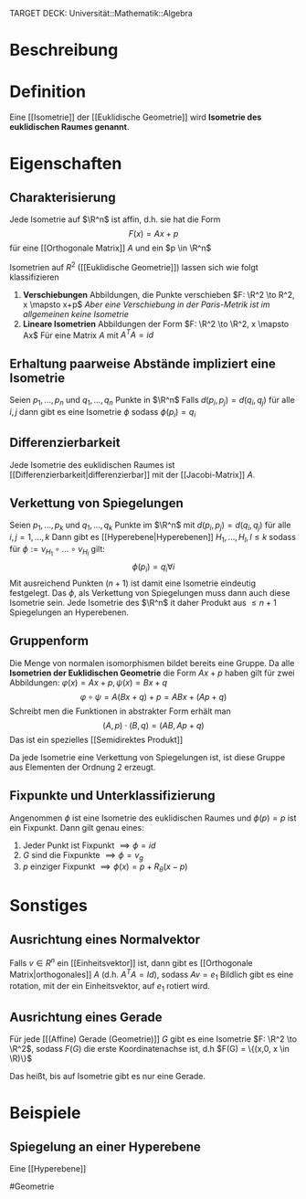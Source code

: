 TARGET DECK: Universität::Mathematik::Algebra

# Beschreibung


# Definition
Eine [[Isometrie]] der [[Euklidische Geometrie]] wird **Isometrie des euklidischen Raumes genannt**.




# Eigenschaften
## Charakterisierung
Jede Isometrie auf $\R^n$ ist affin, d.h. sie hat die Form
$$F(x) = Ax+p$$
für eine [[Orthogonale Matrix]] $A$ und ein $p \in \R^n$

Isometrien auf $R^2$ ([[Euklidische Geometrie]]) lassen sich wie folgt klassifizieren
1) **Verschiebungen**
   Abbildungen, die Punkte verschieben $F: \R^2 \to R^2, x \mapsto x+p$
   *Aber eine Verschiebung in der Paris-Metrik ist im allgemeinen keine Isometrie*
2) **Lineare Isometrien**
  Abbildungen der Form $F: \R^2 \to \R^2, x \mapsto Ax$
  Für eine Matrix $A$ mit $A^TA = id$ 


## Erhaltung paarweise Abstände impliziert eine Isometrie
Seien $p_1, ..., p_n$ und $q_1, ..., q_n$ Punkte in $\R^n$
Falls $d(p_i, p_j) = d(q_i, q_j)$ für alle $i, j$ dann gibt es eine Isometrie $\phi$ sodass $\phi(p_i)=q_i$


## Differenzierbarkeit
Jede Isometrie des euklidischen Raumes ist [[Differenzierbarkeit|differenzierbar]] mit der [[Jacobi-Matrix]] $A$.



## Verkettung von Spiegelungen
Seien $p_1, ..., p_k$ und $q_1, ..., q_k$ Punkte im $\R^n$ mit $d(p_i, p_j) = d(q_i, q_j)$ für alle $i, j = 1, ..., k$
Dann gibt es [[Hyperebene|Hyperebenen]] $H_1, ..., H_l, l \leq k$ sodass für $\phi := \nu_{H_1}\circ...\circ \nu_{H_l}$ gilt:
$$\phi(p_i) = q_i \forall i$$
Mit ausreichend Punkten ($n+1$) ist damit eine Isometrie eindeutig festgelegt. Das $\phi$, als Verkettung von Spiegelungen muss dann auch diese Isometrie sein.
Jede Isometrie des $\R^n$ it daher Produkt aus $\leq n+1$ Spiegelungen an Hyperebenen.

## Gruppenform
Die Menge von normalen isomorphismen bildet bereits eine Gruppe.
Da alle **Isometrien der Euklidischen Geometrie** die Form $Ax+p$ haben gilt für zwei Abbildungen: $\varphi(x) = Ax+p, \psi(x)=Bx+q$
$$\varphi \circ \psi = A(Bx+q)+p = ABx+(Ap+q)$$
Schreibt men die Funktionen in abstrakter Form erhält man
$$(A, p) \cdot (B, q) = (AB, Ap+q)$$
Das ist ein spezielles [[Semidirektes Produkt]]

Da jede Isometrie eine Verkettung von Spiegelungen ist, ist diese Gruppe aus Elementen der Ordnung $2$ erzeugt.

## Fixpunkte und Unterklassifizierung
Angenommen $\phi$ ist eine Isometrie des euklidischen Raumes und $\phi(p) = p$ ist ein Fixpunkt. Dann gilt genau eines:
1. Jeder Punkt ist Fixpunkt $\implies \phi = id$
2. $G$ sind die Fixpunkte $\implies \phi = \nu_g$
3. $p$ einziger Fixpunkt $\implies \phi(x) = p + R_\theta(x-p)$

# Sonstiges
## Ausrichtung eines Normalvektor
Falls $v \in R^n$ ein [[Einheitsvektor]] ist, dann gibt es [[Orthogonale Matrix|orthogonales]] $A$ (d.h. $A^TA = Id$), sodass $Av = e_1$
Bildlich gibt es eine rotation, mit der ein Einheitsvektor, auf $e_1$ rotiert wird.

## Ausrichtung eines Gerade
Für jede [[(Affine) Gerade (Geometrie)]] $G$ gibt es eine Isometrie $F: \R^2 \to \R^2$, sodass $F(G)$ die erste Koordinatenachse ist, d.h $F(G) = \{(x,0, x \in \R)\}$

Das heißt, bis auf Isometrie gibt es nur eine Gerade.

# Beispiele
## Spiegelung an einer Hyperebene
Eine [[Hyperebene]] 









$\newcommand{\Q}{\mathbb Q}$
$\newcommand{\R}{\mathbb R}$
$\newcommand{\C}{\mathbb C}$
$\newcommand{\F}{\mathbb F}$
$\newcommand{\Z}{\mathbb Z}$
$\newcommand{\N}{\mathbb N}$
$\newcommand{\a}{\alpha}$

#Geometrie



